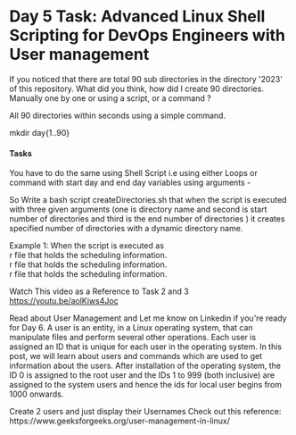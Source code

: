 <h1>Day 5 Task: Advanced Linux Shell Scripting for DevOps Engineers with User management</h1>
<p>
If you noticed that there are total 90 sub directories in the directory '2023' of this repository. What did you think, how did I create 90 directories. Manually one by one or using a script, or a command ?
</p><p>
All 90 directories within seconds using a simple command.
</p><p>
 mkdir day{1..90}
</p>
<h4>
Tasks
</h4>
</p><p>
You have to do the same using Shell Script i.e using either Loops or command with start day and end day variables using arguments -
</p><p>
So Write a bash script createDirectories.sh that when the script is executed with three given arguments (one is directory name and second is start number of directories and third is the end number of directories ) it creates specified number of directories with a dynamic directory name.
</p><p>
Example 1: When the script is executed as<br>
r file that holds the scheduling information.<br>
r file that holds the scheduling information.<br>
r file that holds the scheduling information.<br>

Watch This video as a Reference to Task 2 and 3 https://youtu.be/aolKiws4Joc
</p><p>
Read about User Management and Let me know on Linkedin if you're ready for Day 6.
A user is an entity, in a Linux operating system, that can manipulate files and perform several other operations. Each user is assigned an ID that is unique for each user in the operating system. In this post, we will learn about users and commands which are used to get information about the users. After installation of the operating system, the ID 0 is assigned to the root user and the IDs 1 to 999 (both inclusive) are assigned to the system users and hence the ids for local user begins from 1000 onwards.
</p><p>
Create 2 users and just display their Usernames
Check out this reference: https://www.geeksforgeeks.org/user-management-in-linux/

</p>